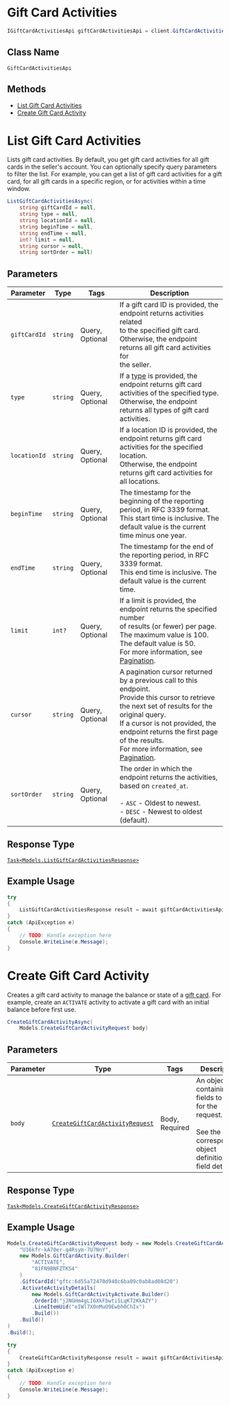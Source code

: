 # Gift Card Activities

```csharp
IGiftCardActivitiesApi giftCardActivitiesApi = client.GiftCardActivitiesApi;
```

## Class Name

`GiftCardActivitiesApi`

## Methods

* [List Gift Card Activities](../../doc/api/gift-card-activities.md#list-gift-card-activities)
* [Create Gift Card Activity](../../doc/api/gift-card-activities.md#create-gift-card-activity)


# List Gift Card Activities

Lists gift card activities. By default, you get gift card activities for all
gift cards in the seller's account. You can optionally specify query parameters to
filter the list. For example, you can get a list of gift card activities for a gift card,
for all gift cards in a specific region, or for activities within a time window.

```csharp
ListGiftCardActivitiesAsync(
    string giftCardId = null,
    string type = null,
    string locationId = null,
    string beginTime = null,
    string endTime = null,
    int? limit = null,
    string cursor = null,
    string sortOrder = null)
```

## Parameters

| Parameter | Type | Tags | Description |
|  --- | --- | --- | --- |
| `giftCardId` | `string` | Query, Optional | If a gift card ID is provided, the endpoint returns activities related<br>to the specified gift card. Otherwise, the endpoint returns all gift card activities for<br>the seller. |
| `type` | `string` | Query, Optional | If a [type](entity:GiftCardActivityType) is provided, the endpoint returns gift card activities of the specified type.<br>Otherwise, the endpoint returns all types of gift card activities. |
| `locationId` | `string` | Query, Optional | If a location ID is provided, the endpoint returns gift card activities for the specified location.<br>Otherwise, the endpoint returns gift card activities for all locations. |
| `beginTime` | `string` | Query, Optional | The timestamp for the beginning of the reporting period, in RFC 3339 format.<br>This start time is inclusive. The default value is the current time minus one year. |
| `endTime` | `string` | Query, Optional | The timestamp for the end of the reporting period, in RFC 3339 format.<br>This end time is inclusive. The default value is the current time. |
| `limit` | `int?` | Query, Optional | If a limit is provided, the endpoint returns the specified number<br>of results (or fewer) per page. The maximum value is 100. The default value is 50.<br>For more information, see [Pagination](https://developer.squareup.com/docs/working-with-apis/pagination). |
| `cursor` | `string` | Query, Optional | A pagination cursor returned by a previous call to this endpoint.<br>Provide this cursor to retrieve the next set of results for the original query.<br>If a cursor is not provided, the endpoint returns the first page of the results.<br>For more information, see [Pagination](https://developer.squareup.com/docs/working-with-apis/pagination). |
| `sortOrder` | `string` | Query, Optional | The order in which the endpoint returns the activities, based on `created_at`.<br><br>- `ASC` - Oldest to newest.<br>- `DESC` - Newest to oldest (default). |

## Response Type

[`Task<Models.ListGiftCardActivitiesResponse>`](../../doc/models/list-gift-card-activities-response.md)

## Example Usage

```csharp
try
{
    ListGiftCardActivitiesResponse result = await giftCardActivitiesApi.ListGiftCardActivitiesAsync();
}
catch (ApiException e)
{
    // TODO: Handle exception here
    Console.WriteLine(e.Message);
}
```


# Create Gift Card Activity

Creates a gift card activity to manage the balance or state of a [gift card](../../doc/models/gift-card.md).
For example, create an `ACTIVATE` activity to activate a gift card with an initial balance before first use.

```csharp
CreateGiftCardActivityAsync(
    Models.CreateGiftCardActivityRequest body)
```

## Parameters

| Parameter | Type | Tags | Description |
|  --- | --- | --- | --- |
| `body` | [`CreateGiftCardActivityRequest`](../../doc/models/create-gift-card-activity-request.md) | Body, Required | An object containing the fields to POST for the request.<br><br>See the corresponding object definition for field details. |

## Response Type

[`Task<Models.CreateGiftCardActivityResponse>`](../../doc/models/create-gift-card-activity-response.md)

## Example Usage

```csharp
Models.CreateGiftCardActivityRequest body = new Models.CreateGiftCardActivityRequest.Builder(
    "U16kfr-kA70er-q4Rsym-7U7NnY",
    new Models.GiftCardActivity.Builder(
        "ACTIVATE",
        "81FN9BNFZTKS4"
    )
    .GiftCardId("gftc:6d55a72470d940c6ba09c0ab8ad08d20")
    .ActivateActivityDetails(
        new Models.GiftCardActivityActivate.Builder()
        .OrderId("jJNGHm4gLI6XkFbwtiSLqK72KkAZY")
        .LineItemUid("eIWl7X0nMuO9Ewbh0ChIx")
        .Build())
    .Build()
)
.Build();

try
{
    CreateGiftCardActivityResponse result = await giftCardActivitiesApi.CreateGiftCardActivityAsync(body);
}
catch (ApiException e)
{
    // TODO: Handle exception here
    Console.WriteLine(e.Message);
}
```

